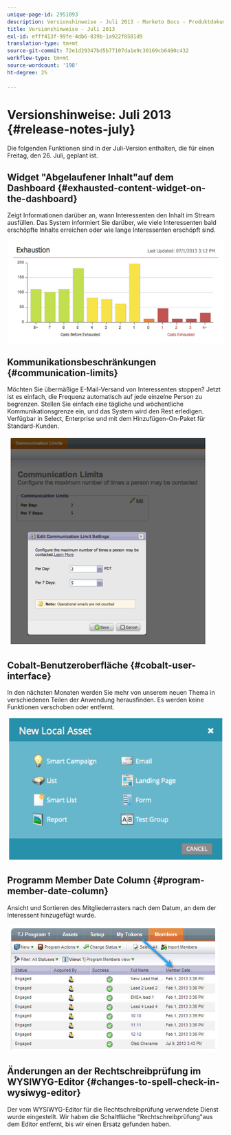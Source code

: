 ```yaml
---
unique-page-id: 2951093
description: Versionshinweise - Juli 2013 - Marketo Docs - Produktdokumentation
title: Versionshinweise - Juli 2013
exl-id: efff413f-99fe-4db6-839b-1a922f8581d9
translation-type: tm+mt
source-git-commit: 72e1d29347bd5b77107da1e9c30169cb6490c432
workflow-type: tm+mt
source-wordcount: '198'
ht-degree: 2%

---
```


# Versionshinweise: Juli 2013 {#release-notes-july}

Die folgenden Funktionen sind in der Juli-Version enthalten, die für einen Freitag, den 26. Juli, geplant ist.

## Widget &quot;Abgelaufener Inhalt&quot;auf dem Dashboard {#exhausted-content-widget-on-the-dashboard}

Zeigt Informationen darüber an, wann Interessenten den Inhalt im Stream ausfüllen. Das System informiert Sie darüber, wie viele Interessenten bald erschöpfte Inhalte erreichen oder wie lange Interessenten erschöpft sind.

![](assets/image2014-9-22-16-3a30-3a50.png)

## Kommunikationsbeschränkungen {#communication-limits}

Möchten Sie übermäßige E-Mail-Versand von Interessenten stoppen? Jetzt ist es einfach, die Frequenz automatisch auf jede einzelne Person zu begrenzen. Stellen Sie einfach eine tägliche und wöchentliche Kommunikationsgrenze ein, und das System wird den Rest erledigen. Verfügbar in Select, Enterprise und mit dem Hinzufügen-On-Paket für Standard-Kunden.

![](assets/image2014-9-22-16-3a31-3a13.png)

## Cobalt-Benutzeroberfläche {#cobalt-user-interface}

In den nächsten Monaten werden Sie mehr von unserem neuen Thema in verschiedenen Teilen der Anwendung herausfinden. Es werden keine Funktionen verschoben oder entfernt.

![](assets/image2014-9-22-16-3a31-3a42.png)

## Programm Member Date Column {#program-member-date-column}

Ansicht und Sortieren des Mitgliederrasters nach dem Datum, an dem der Interessent hinzugefügt wurde.

![](assets/image2014-9-22-16-3a32-3a1.png)

## Änderungen an der Rechtschreibprüfung im WYSIWYG-Editor {#changes-to-spell-check-in-wysiwyg-editor}

Der vom WYSIWYG-Editor für die Rechtschreibprüfung verwendete Dienst wurde eingestellt. Wir haben die Schaltfläche &quot;Rechtschreibprüfung&quot;aus dem Editor entfernt, bis wir einen Ersatz gefunden haben.
